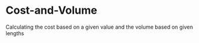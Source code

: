 # Cost-and-Volume
Calculating the cost based on a given value and the volume based on given lengths
